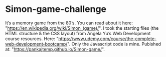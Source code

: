 # Simon-game-challenge
It’s a memory game from the 80’s. You can read about it here: "https://en.wikipedia.org/wiki/Simon_(game)/".  I took the starting files (the HTML structure &amp; the CSS layout) from Angela Yu’s Web Development course resources. Here: "https://www.udemy.com/course/the-complete-web-development-bootcamp/".  Only the Javascript code is mine. Pubished at: "https://pankajtemp.github.io/Simon-game/".
